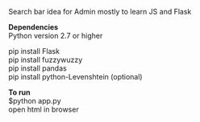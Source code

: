 Search bar idea for Admin
mostly to learn JS and Flask


**Dependencies** <br />
Python version 2.7 or higher

pip install Flask<br />
pip install fuzzywuzzy<br />
pip install pandas<br />
pip install python-Levenshtein (optional)<br />

**To run** <br />
$python app.py <br />
open html in browser <br />
